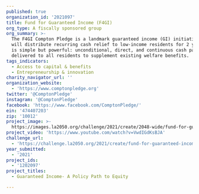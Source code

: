```yaml
---
published: true
organization_id: '2021097'
title: Fund for Guaranteed Income (F4GI)
org_type: A fiscally sponsored group
org_summary: >-
  The F4GI Compton Pledge is a landmark guaranteed income (GI) initiative that
  will distribute recurring cash relief to low-income residents for 2 years. GI
  is simple but powerful: unconditional, direct, and continuous cash payments
  delivered to all residents to supplement existing welfare benefits.
tags_indicators:
  - Access to capital & benefits
  - Entrepreneurship & innovation
charity_navigator_url: ''
organization_website:
  - 'https://www.comptonpledge.org'
twitter: '@ComptonPledge'
instagram: '@ComptonPledge'
facebook: 'https://www.facebook.com/ComptonPledge/'
ein: '474407203'
zip: '10012'
project_image: >-
  https://images.la2050.org/challenge/2021/create/2048-wide/fund-for-guaranteed-income-f4gi.jpg
project_video: 'https://www.youtube.com/watch?v=VwdIGdKsBJA'
challenge_url:
  - 'https://challenge.la2050.org/2021/create/fund-for-guaranteed-income-f4gi/'
year_submitted:
  - '2021'
project_ids:
  - '1202097'
project_titles:
  - Guaranteed Income- A Policy Path to Equity

---
```

